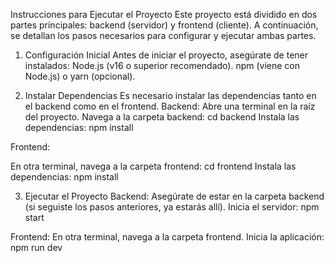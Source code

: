 Instrucciones para Ejecutar el Proyecto
Este proyecto está dividido en dos partes principales: backend (servidor) y frontend (cliente). A continuación, se detallan los pasos necesarios para configurar y ejecutar ambas partes.

1. Configuración Inicial
Antes de iniciar el proyecto, asegúrate de tener instalados:
Node.js (v16 o superior recomendado).
npm (viene con Node.js) o yarn (opcional).

2. Instalar Dependencias
Es necesario instalar las dependencias tanto en el backend como en el frontend.
Backend:
Abre una terminal en la raíz del proyecto.
Navega a la carpeta backend: cd backend
Instala las dependencias: npm install

Frontend:

En otra terminal, navega a la carpeta frontend: cd frontend
Instala las dependencias: npm install

3. Ejecutar el Proyecto
Backend:
Asegúrate de estar en la carpeta backend (si seguiste los pasos anteriores, ya estarás allí).
Inicia el servidor: npm start

Frontend:
En otra terminal, navega a la carpeta frontend.
Inicia la aplicación: npm run dev

